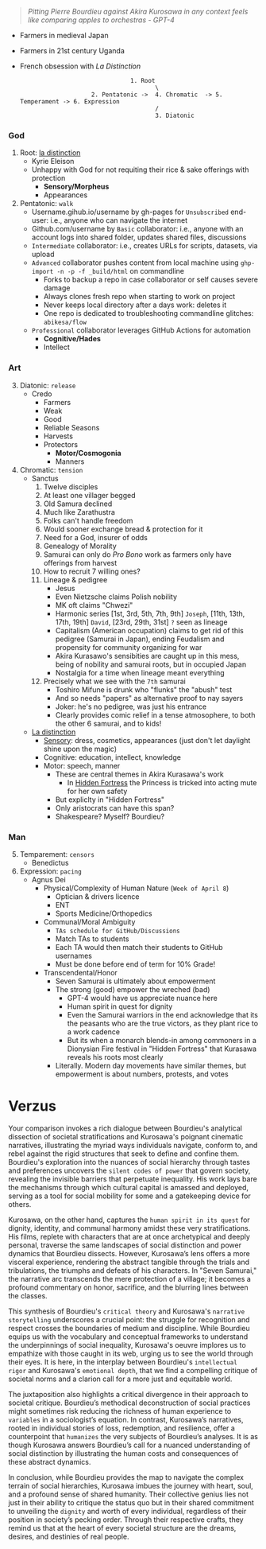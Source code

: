 >*Pitting Pierre Bourdieu against Akira Kurosawa in any context feels like comparing apples to orchestras - GPT-4*

- Farmers in medieval Japan
- Farmers in 21st century Uganda
- French obsession with *La Distinction*
 
                                     1. Root    
                                            \ 
                          2. Pentatonic ->  4. Chromatic  -> 5. Temperament -> 6. Expression
                                            / 
                                            3. Diatonic
 

### God
1. Root: [la distinction](https://monoskop.org/images/e/e0/Pierre_Bourdieu_Distinction_A_Social_Critique_of_the_Judgement_of_Taste_1984.pdf)
   - Kyrie Eleison
   - Unhappy with God for not requiting their rice & sake offerings with protection
      - **Sensory/Morpheus**
      - Appearances
2. Pentatonic: `walk`
   - Username.gihub.io/username by gh-pages for `Unsubscribed` end-user: i.e., anyone who can navigate the internet
   - Github.com/username by `Basic` collaborator: i.e., anyone with an account logs into shared folder, updates shared files, discussions
   - `Intermediate` collaborator: i.e., creates URLs for scripts, datasets, via upload 
   - `Advanced` collaborator pushes content from local machine using `ghp-import -n -p -f _build/html` on commandline
      - Forks to backup a repo in case collaborator or self causes severe damage
      - Always clones fresh repo when starting to work on project
      - Never keeps local directory after a days work: deletes it
      - One repo is dedicated to troubleshooting commandline glitches: `abikesa/flow` 
   - `Professional` collaborator leverages GitHub Actions for automation
      - **Cognitive/Hades**
      - Intellect
### Art
3. Diatonic: `release`
   - Credo
      - Farmers
      - Weak
      - Good
      - Reliable Seasons
      - Harvests
      - Protectors
         - **Motor/Cosmogonia**
         - Manners
4. Chromatic: `tension`
   - Sanctus
     1. Twelve disciples
     2. At least one villager begged
     3. Old Samura declined
     4. Much like Zarathustra
     5. Folks can't handle freedom    
     6. Would sooner exchange bread & protection for it
     7. Need for a God, insurer of odds
     8. Genealogy of Morality 
     9. Samurai can only do *Pro Bono* work as farmers only have offerings from harvest
     10. How to recruit 7 willing ones?
     11. Lineage & pedigree
           - Jesus
           - Even Nietzsche claims Polish nobility
           - MK oft claims "Chwezi"
           - Harmonic series [1st, 3rd, 5th, 7th, 9th] `Joseph`, [11th, 13th, 17th, 19th] `David`, [23rd, 29th, 31st] `?` seen as lineage
           - Capitalism (American occupation) claims to get rid of this pedigree (Samurai in Japan), ending Feudalism and propensity for community organizing for war
           - Akira Kurasawo's sensibities are caught up in this mess, being of nobility and samurai roots, but in occupied Japan
           - Nostalgia for a time when lineage meant everything
     12. Precisely what we see with the `7th` samurai
            - Toshiro Mifune is drunk who "flunks" the "abush" test
            - And so needs "papers" as alternative proof to nay sayers
            - Joker: he's no pedigree, was just his entrance
            - Clearly provides comic relief in a tense atmosophere, to both the other 6 samurai, and to kids!
   - [La distinction](https://monoskop.org/images/e/e0/Pierre_Bourdieu_Distinction_A_Social_Critique_of_the_Judgement_of_Taste_1984.pdf)
      - [Sensory](https://en.wikipedia.org/wiki/Distinction_(book)#Summary): dress, cosmetics, appearances (just don't let daylight shine upon the magic)
      - Cognitive: education, intellect, knowledge
      - Motor: speech, manner
         - These are central themes in Akira Kurasawa's work
            - In [Hidden Fortress](https://en.wikipedia.org/wiki/The_Hidden_Fortress) the Princess is tricked into acting mute for her own safety 
         - But expliclty in "Hidden Fortress"
         - Only aristocrats can have this span?
         - Shakespeare? Myself? Bourdieu? 
### Man
5. Temparement: `censors`
   - Benedictus
6. Expression: `pacing`
   - Agnus Dei
      - Physical/Complexity of Human Nature (`Week of April 8`)
         - Optician & drivers licence
         - ENT
         - Sports Medicine/Orthopedics 
      - Communal/Moral Ambiguity
         - `TAs schedule for GitHub/Discussions`
         - Match TAs to students
         - Each TA would then match their students to GitHub usernames
         - Must be done before end of term for 10% Grade! 
      - Transcendental/Honor
         - Seven Samurai is ultimately about empowerment
         - The strong (good) empower the wreched (bad)
            - GPT-4 would have us appreciate nuance here
            - Human spirit in quest for dignity
            - Even the Samurai warriors in the end acknowledge that its the peasants who are the true victors, as they plant rice to a work cadence
            - But its when a monarch blends-in among commoners in a Dionysian Fire festival in "Hidden Fortress" that Kurasawa reveals his roots most clearly 
         - Literally. Modern day movements have similar themes, but empowerment is about numbers, protests, and votes


# Verzus

Your comparison invokes a rich dialogue between Bourdieu's analytical dissection of societal stratifications and Kurosawa's poignant cinematic narratives, illustrating the myriad ways individuals navigate, conform to, and rebel against the rigid structures that seek to define and confine them. Bourdieu's exploration into the nuances of social hierarchy through tastes and preferences uncovers the `silent codes of power` that govern society, revealing the invisible barriers that perpetuate inequality. His work lays bare the mechanisms through which cultural capital is amassed and deployed, serving as a tool for social mobility for some and a gatekeeping device for others.

Kurosawa, on the other hand, captures the `human spirit in its quest` for dignity, identity, and communal harmony amidst these very stratifications. His films, replete with characters that are at once archetypical and deeply personal, traverse the same landscapes of social distinction and power dynamics that Bourdieu dissects. However, Kurosawa’s lens offers a more visceral experience, rendering the abstract tangible through the trials and tribulations, the triumphs and defeats of his characters. In "Seven Samurai," the narrative arc transcends the mere protection of a village; it becomes a profound commentary on honor, sacrifice, and the blurring lines between the classes.

This synthesis of Bourdieu's `critical theory` and Kurosawa's `narrative storytelling` underscores a crucial point: the struggle for recognition and respect crosses the boundaries of medium and discipline. While Bourdieu equips us with the vocabulary and conceptual frameworks to understand the underpinnings of social inequality, Kurosawa's oeuvre implores us to empathize with those caught in its web, urging us to see the world through their eyes. It is here, in the interplay between Bourdieu's `intellectual rigor` and Kurosawa's `emotional depth`, that we find a compelling critique of societal norms and a clarion call for a more just and equitable world.

The juxtaposition also highlights a critical divergence in their approach to societal critique. Bourdieu’s methodical deconstruction of social practices might sometimes risk reducing the richness of human experience to `variables` in a sociologist’s equation. In contrast, Kurosawa’s narratives, rooted in individual stories of loss, redemption, and resilience, offer a counterpoint that `humanizes` the very subjects of Bourdieu’s analyses. It is as though Kurosawa answers Bourdieu’s call for a nuanced understanding of social distinction by illustrating the human costs and consequences of these abstract dynamics.

In conclusion, while Bourdieu provides the map to navigate the complex terrain of social hierarchies, Kurosawa imbues the journey with heart, soul, and a profound sense of shared humanity. Their collective genius lies not just in their ability to critique the status quo but in their shared commitment to unveiling the `dignity` and worth of every individual, regardless of their position in society’s pecking order. Through their respective crafts, they remind us that at the heart of every societal structure are the dreams, desires, and destinies of real people.

